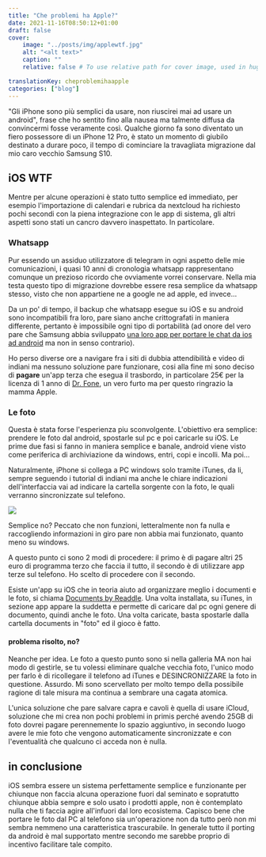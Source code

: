 ```yaml
---
title: "Che problemi ha Apple?"
date: 2021-11-16T08:50:12+01:00
draft: false
cover:
    image: "../posts/img/applewtf.jpg"
    alt: "<alt text>"
    caption: ""
    relative: false # To use relative path for cover image, used in hugo Page-bundles

translationKey: cheproblemihaapple
categories: ["blog"]
---
```


"Gli iPhone sono più semplici da usare, non riuscirei mai ad usare un android", frase che ho sentito fino alla nausea ma talmente diffusa da convincermi fosse veramente così. Qualche giorno fa sono diventato un fiero possessore di un iPhone 12 Pro, è stato un momento di giubilo destinato a durare poco, il tempo di cominciare la travagliata migrazione dal mio caro vecchio Samsung S10.

## iOS WTF

Mentre per alcune operazioni è stato tutto semplice ed immediato, per esempio l'importazione di calendari e rubrica da nextcloud ha richiesto pochi secondi con la piena integrazione con le app di sistema, gli altri aspetti sono stati un cancro davvero inaspettato. In particolare.

### Whatsapp

Pur essendo un assiduo utilizzatore di telegram in ogni aspetto delle mie comunicazioni, i quasi 10 anni di cronologia whatsapp rappresentano comunque un prezioso ricordo che ovviamente vorrei conservare. Nella mia testa questo tipo di migrazione dovrebbe essere resa semplice da whatsapp stesso, visto che non appartiene ne a google ne ad apple, ed invece...

Da un po' di tempo, il backup che whatsapp esegue su iOS e su android sono incompatibili fra loro, pare siano anche crittografati in maniera differente, pertanto è impossibile ogni tipo di portabilità (ad onore del vero pare che Samsung abbia sviluppato [una loro app per portare le chat da ios ad android](https://faq.whatsapp.com/general/chats/how-to-migrate-your-whatsapp-data-from-iphone-to-a-samsung-phone/) ma non in senso contrario).

Ho perso diverse ore a navigare fra i siti di dubbia attendibilità e video di indiani ma nessuno soluzione pare funzionare, cosi alla fine mi sono deciso di **pagare** un'app terza che esegua il trasbordo, in particolare 25€ per la licenza di 1 anno di [Dr. Fone](https://drfone.wondershare.it/whatsapp-transfer-backup-and-restore.html), un vero furto ma per questo ringrazio la mamma Apple.

### Le foto

Questa è stata forse l'esperienza piu sconvolgente. L'obiettivo era semplice: prendere le foto dal android, spostarle sul pc e poi caricarle su iOS. Le prime due fasi si fanno in maniera semplice e banale, android viene visto come periferica di archiviazione da windows, entri, copi e incolli. Ma poi...

Naturalmente, iPhone si collega a PC windows solo tramite iTunes, da li, sempre seguendo i tutorial di indiani ma anche le chiare indicazioni dell'interfaccia vai ad indicare la cartella sorgente con la foto, le quali verranno sincronizzate sul telefono.

![](../img/itunes.jpg#center)

Semplice no? Peccato che non funzioni, letteralmente non fa nulla e raccogliendo informazioni in giro pare non abbia mai funzionato, quanto meno su windows.

A questo punto ci sono 2 modi di procedere: il primo è di pagare altri 25 euro di programma terzo che faccia il tutto, il secondo è di utilizzare app terze sul telefono. Ho scelto di procedere con il secondo.

Esiste un'app su iOS che in teoria aiuto ad organizzare meglio i documenti e le foto, si chiama [Documents by Readdle](https://apps.apple.com/it/app/documents-di-readdle/id364901807). Una volta installata, su iTunes, in sezione app appare la suddetta e permette di caricare dal pc ogni genere di documento, quindi anche le foto. Una volta caricate, basta spostarle dalla cartella documents in "foto" ed il gioco è fatto.

#### problema risolto, no?

Neanche per idea. Le foto a questo punto sono si nella galleria MA non hai modo di gestirle, se tu volessi eliminare qualche vecchia foto, l'unico modo per farlo è di ricollegare il telefono ad iTunes e DESINCRONIZZARE la foto in questione. Assurdo. Mi sono scervellato per molto tempo della possibile ragione di tale misura ma continua a sembrare una cagata atomica.

L'unica soluzione che pare salvare capra e cavoli è quella di usare iCloud, soluzione che mi crea non pochi problemi in primis perché avendo 25GB di foto dovrei pagare perennemente lo spazio aggiuntivo, in secondo luogo avere le mie foto che vengono automaticamente sincronizzate e con l'eventualità che qualcuno ci acceda non è nulla.

## in conclusione

iOS sembra essere un sistema perfettamente semplice e funzionante per chiunque non faccia alcuna operazione fuori dal seminato e sopratutto chiunque abbia sempre e solo usato i prodotti apple, non è contemplato nulla che ti faccia agire all'infuori dal loro ecosistema. Capisco bene che portare le foto dal PC al telefono sia un'operazione non da tutto però non mi sembra nemmeno una caratteristica trascurabile. In generale tutto il porting da android è mal supportato mentre secondo me sarebbe proprio di incentivo facilitare tale compito.
